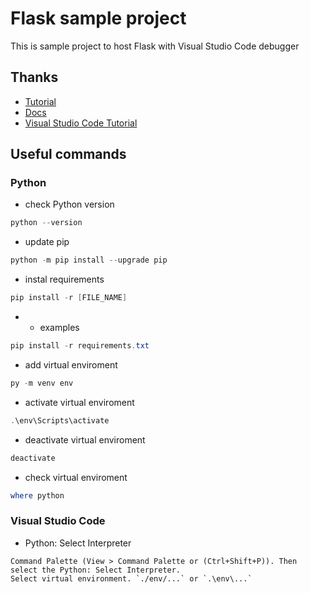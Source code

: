 # Flask sample project

This is sample project to host Flask with Visual Studio Code debugger

## Thanks

- [Tutorial]('https://code.tutsplus.com/pl/tutorials/creating-a-web-app-from-scratch-using-python-flask-and-mysql--cms-22972')
- [Docs]('https://python101.readthedocs.io/pl/latest/webflask/')
- [Visual Studio Code Tutorial]('https://code.visualstudio.com/docs/python/tutorial-flask')

## Useful commands

### Python

- check Python version

```powershell
python --version
```

- update pip

```powershell
python -m pip install --upgrade pip
```

- instal requirements

```powershell
pip install -r [FILE_NAME]
```

- - examples

```powershell
pip install -r requirements.txt
```

- add virtual enviroment

```powershell
py -m venv env
```

- activate virtual enviroment

```powershell
.\env\Scripts\activate
```

- deactivate virtual enviroment

```powershell
deactivate
```

- check virtual enviroment

```powershell
where python
```

### Visual Studio Code

- Python: Select Interpreter

```code
Command Palette (View > Command Palette or (Ctrl+Shift+P)). Then select the Python: Select Interpreter.
Select virtual environment. `./env/...` or `.\env\...`
```
